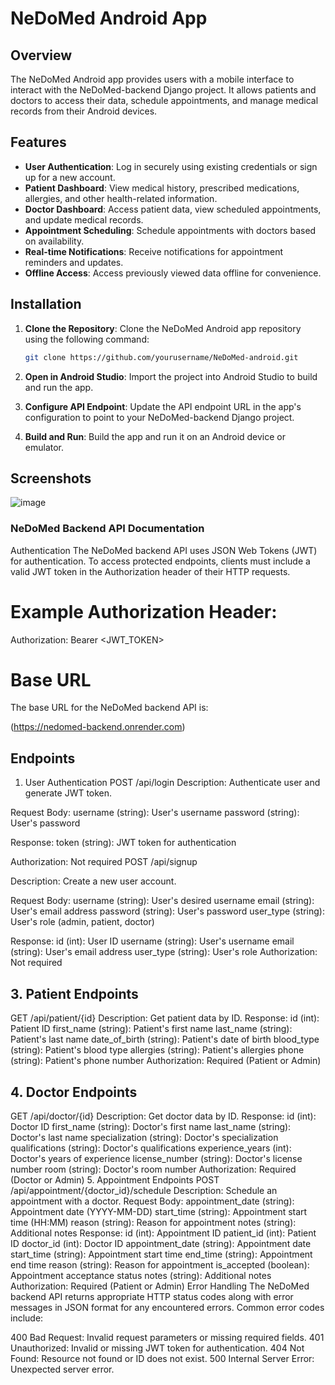 # NeDoMed Android App

## Overview

The NeDoMed Android app provides users with a mobile interface to interact with the NeDoMed-backend Django project. It allows patients and doctors to access their data, schedule appointments, and manage medical records from their Android devices.

## Features

- **User Authentication**: Log in securely using existing credentials or sign up for a new account.
- **Patient Dashboard**: View medical history, prescribed medications, allergies, and other health-related information.
- **Doctor Dashboard**: Access patient data, view scheduled appointments, and update medical records.
- **Appointment Scheduling**: Schedule appointments with doctors based on availability.
- **Real-time Notifications**: Receive notifications for appointment reminders and updates.
- **Offline Access**: Access previously viewed data offline for convenience.

## Installation

1. **Clone the Repository**: Clone the NeDoMed Android app repository using the following command:

   ```bash
   git clone https://github.com/yourusername/NeDoMed-android.git
2. **Open in Android Studio**: Import the project into Android Studio to build and run the app.
3. **Configure API Endpoint**: Update the API endpoint URL in the app's configuration to point to your NeDoMed-backend Django project.
4. **Build and Run**: Build the app and run it on an Android device or emulator.

## Screenshots
![image](https://github.com/AlanAquinas/NeDoMed/assets/116744376/983ed24c-002c-4f14-afdc-43411087d121)



### NeDoMed Backend API Documentation
Authentication
The NeDoMed backend API uses JSON Web Tokens (JWT) for authentication. To access protected endpoints, clients must include a valid JWT token in the Authorization header of their HTTP requests.

# Example Authorization Header:
Authorization: Bearer <JWT_TOKEN>

# Base URL
The base URL for the NeDoMed backend API is:

(https://nedomed-backend.onrender.com)

## Endpoints
1. User Authentication
POST /api/login
Description: Authenticate user and generate JWT token.

Request Body:
username (string): User's username
password (string): User's password

Response:
token (string): JWT token for authentication

Authorization: Not required
POST /api/signup

Description: Create a new user account.

Request Body:
username (string): User's desired username
email (string): User's email address
password (string): User's password
user_type (string): User's role (admin, patient, doctor)

Response:
id (int): User ID
username (string): User's username
email (string): User's email address
user_type (string): User's role
Authorization: Not required
## 3. Patient Endpoints
GET /api/patient/{id}
Description: Get patient data by ID.
Response:
id (int): Patient ID
first_name (string): Patient's first name
last_name (string): Patient's last name
date_of_birth (string): Patient's date of birth
blood_type (string): Patient's blood type
allergies (string): Patient's allergies
phone (string): Patient's phone number
Authorization: Required (Patient or Admin)
## 4. Doctor Endpoints
GET /api/doctor/{id}
Description: Get doctor data by ID.
Response:
id (int): Doctor ID
first_name (string): Doctor's first name
last_name (string): Doctor's last name
specialization (string): Doctor's specialization
qualifications (string): Doctor's qualifications
experience_years (int): Doctor's years of experience
license_number (string): Doctor's license number
room (string): Doctor's room number
Authorization: Required (Doctor or Admin)
5. Appointment Endpoints
POST /api/appointment/{doctor_id}/schedule
Description: Schedule an appointment with a doctor.
Request Body:
appointment_date (string): Appointment date (YYYY-MM-DD)
start_time (string): Appointment start time (HH:MM)
reason (string): Reason for appointment
notes (string): Additional notes
Response:
id (int): Appointment ID
patient_id (int): Patient ID
doctor_id (int): Doctor ID
appointment_date (string): Appointment date
start_time (string): Appointment start time
end_time (string): Appointment end time
reason (string): Reason for appointment
is_accepted (boolean): Appointment acceptance status
notes (string): Additional notes
Authorization: Required (Patient or Admin)
Error Handling
The NeDoMed backend API returns appropriate HTTP status codes along with error messages in JSON format for any encountered errors. Common error codes include:

400 Bad Request: Invalid request parameters or missing required fields.
401 Unauthorized: Invalid or missing JWT token for authentication.
404 Not Found: Resource not found or ID does not exist.
500 Internal Server Error: Unexpected server error.
